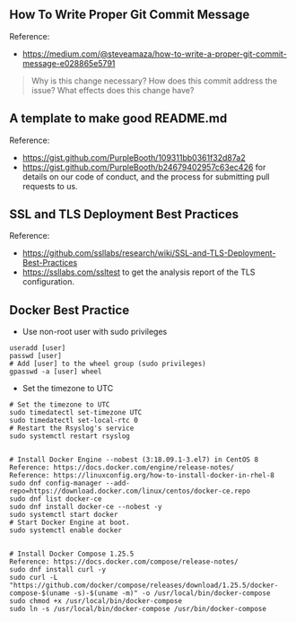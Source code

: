 ## How To Write Proper Git Commit Message
Reference:
- https://medium.com/@steveamaza/how-to-write-a-proper-git-commit-message-e028865e5791
> Why is this change necessary?
> How does this commit address the issue?
> What effects does this change have?

## A template to make good README.md
Reference:
- https://gist.github.com/PurpleBooth/109311bb0361f32d87a2
- https://gist.github.com/PurpleBooth/b24679402957c63ec426 for details on our code of conduct, and the process for submitting pull requests to us.

## SSL and TLS Deployment Best Practices
Reference:
- https://github.com/ssllabs/research/wiki/SSL-and-TLS-Deployment-Best-Practices
- https://ssllabs.com/ssltest to get the analysis report of the TLS configuration.

## Docker Best Practice
- Use non-root user with sudo privileges
```
useradd [user]
passwd [user]
# Add [user] to the wheel group (sudo privileges)
gpasswd -a [user] wheel
```


- Set the timezone to UTC
```
# Set the timezone to UTC
sudo timedatectl set-timezone UTC
sudo timedatectl set-local-rtc 0
# Restart the Rsyslog's service
sudo systemctl restart rsyslog


# Install Docker Engine --nobest (3:18.09.1-3.el7) in CentOS 8 
Reference: https://docs.docker.com/engine/release-notes/
Reference: https://linuxconfig.org/how-to-install-docker-in-rhel-8
sudo dnf config-manager --add-repo=https://download.docker.com/linux/centos/docker-ce.repo
sudo dnf list docker-ce
sudo dnf install docker-ce --nobest -y
sudo systemctl start docker
# Start Docker Engine at boot.
sudo systemctl enable docker


# Install Docker Compose 1.25.5
Reference: https://docs.docker.com/compose/release-notes/
sudo dnf install curl -y
sudo curl -L "https://github.com/docker/compose/releases/download/1.25.5/docker-compose-$(uname -s)-$(uname -m)" -o /usr/local/bin/docker-compose
sudo chmod +x /usr/local/bin/docker-compose
sudo ln -s /usr/local/bin/docker-compose /usr/bin/docker-compose
```
